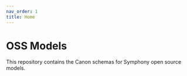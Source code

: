 ```yaml
---
nav_order: 1
title: Home
---
```

# OSS Models
This repository contains the Canon schemas for Symphony open source models.
